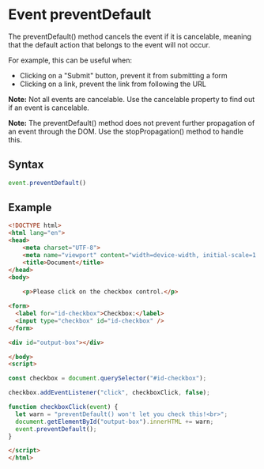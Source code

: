 # Event preventDefault

The preventDefault() method cancels the event if it is cancelable, meaning that the default action that belongs to the event will not occur.

For example, this can be useful when:

- Clicking on a "Submit" button, prevent it from submitting a form
- Clicking on a link, prevent the link from following the URL

**Note:** Not all events are cancelable. Use the cancelable property to find out if an event is cancelable.

**Note:** The preventDefault() method does not prevent further propagation of an event through the DOM. Use the stopPropagation() method to handle this.

## Syntax

```js
event.preventDefault()
```

## Example

```html
<!DOCTYPE html>
<html lang="en">
<head>
    <meta charset="UTF-8">
    <meta name="viewport" content="width=device-width, initial-scale=1.0">
    <title>Document</title>
</head>
<body>
    
    <p>Please click on the checkbox control.</p>

<form>
  <label for="id-checkbox">Checkbox:</label>
  <input type="checkbox" id="id-checkbox" />
</form>

<div id="output-box"></div>

</body>
<script>

const checkbox = document.querySelector("#id-checkbox");

checkbox.addEventListener("click", checkboxClick, false);

function checkboxClick(event) {
  let warn = "preventDefault() won't let you check this!<br>";
  document.getElementById("output-box").innerHTML += warn;
  event.preventDefault();
}

</script>
</html>
```
